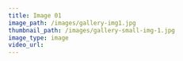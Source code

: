 ```yaml
---
title: Image 01
image_path: /images/gallery-img1.jpg
thumbnail_path: /images/gallery-small-img-1.jpg
image_type: image
video_url: 
---
```


